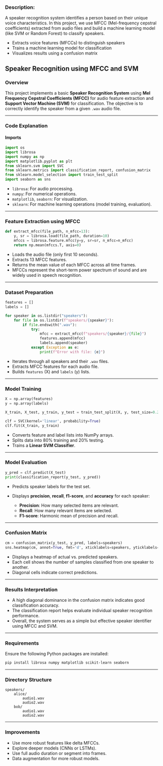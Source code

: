 ### Description:

A speaker recognition system identifies a person based on their unique voice characteristics. In this project, we use MFCC (Mel-frequency cepstral coefficients) extracted from audio files and build a machine learning model (like SVM or Random Forest) to classify speakers.

- Extracts voice features (MFCCs) to distinguish speakers
- Trains a machine learning model for classification
- Visualizes results using a confusion matrix

## Speaker Recognition using MFCC and SVM

### Overview

This project implements a basic **Speaker Recognition System** using **Mel Frequency Cepstral Coefficients (MFCC)** for audio feature extraction and **Support Vector Machine (SVM)** for classification. The objective is to correctly identify the speaker from a given `.wav` audio file.

---

### Code Explanation

#### Imports

```python
import os
import librosa
import numpy as np
import matplotlib.pyplot as plt
from sklearn.svm import SVC
from sklearn.metrics import classification_report, confusion_matrix
from sklearn.model_selection import train_test_split
import seaborn as sns
```

* `librosa`: For audio processing.
* `numpy`: For numerical operations.
* `matplotlib`, `seaborn`: For visualization.
* `sklearn`: For machine learning operations (model training, evaluation).

---

### Feature Extraction using MFCC

```python
def extract_mfcc(file_path, n_mfcc=13):
    y, sr = librosa.load(file_path, duration=10)
    mfccs = librosa.feature.mfcc(y=y, sr=sr, n_mfcc=n_mfcc)
    return np.mean(mfccs.T, axis=0)
```

* Loads the audio file (only first 10 seconds).
* Extracts 13 MFCC features.
* Returns the mean value of each MFCC across all time frames.
* MFCCs represent the short-term power spectrum of sound and are widely used in speech recognition.

---

### Dataset Preparation

```python
features = []
labels = []

for speaker in os.listdir("speakers"):
    for file in os.listdir(f"speakers/{speaker}"):
        if file.endswith(".wav"):
            try:
                mfcc = extract_mfcc(f"speakers/{speaker}/{file}")
                features.append(mfcc)
                labels.append(speaker)
            except Exception as e:
                print(f"Error with file: {e}")
```

* Iterates through all speakers and their `.wav` files.
* Extracts MFCC features for each audio file.
* Builds `features` (X) and `labels` (y) lists.

---

### Model Training

```python
X = np.array(features)
y = np.array(labels)

X_train, X_test, y_train, y_test = train_test_split(X, y, test_size=0.2, random_state=42)

clf = SVC(kernel='linear', probability=True)
clf.fit(X_train, y_train)
```

* Converts feature and label lists into NumPy arrays.
* Splits data into 80% training and 20% testing.
* Trains a **Linear SVM Classifier**.

---

### Model Evaluation

```python
y_pred = clf.predict(X_test)
print(classification_report(y_test, y_pred))
```

* Predicts speaker labels for the test set.
* Displays **precision**, **recall**, **f1-score**, and **accuracy** for each speaker:

  * **Precision**: How many selected items are relevant.
  * **Recall**: How many relevant items are selected.
  * **F1-score**: Harmonic mean of precision and recall.

---

### Confusion Matrix

```python
cm = confusion_matrix(y_test, y_pred, labels=speakers)
sns.heatmap(cm, annot=True, fmt='d', xticklabels=speakers, yticklabels=speakers, cmap='Blues')
```

* Displays a heatmap of actual vs. predicted speakers.
* Each cell shows the number of samples classified from one speaker to another.
* Diagonal cells indicate correct predictions.

---

### Results Interpretation

* A high diagonal dominance in the confusion matrix indicates good classification accuracy.
* The classification report helps evaluate individual speaker recognition performance.
* Overall, the system serves as a simple but effective speaker identifier using MFCC and SVM.

---

### Requirements

Ensure the following Python packages are installed:

```bash
pip install librosa numpy matplotlib scikit-learn seaborn
```

---

### Directory Structure

```
speakers/
    alice/
        audio1.wav
        audio2.wav
    bob/
        audio1.wav
        audio2.wav
```

---

### Improvements

* Use more robust features like delta MFCCs.
* Explore deeper models (CNNs or LSTMs).
* Use full audio duration or segment into frames.
* Data augmentation for more robust models.
